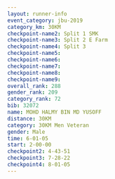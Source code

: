 ```yaml
---
layout: runner-info 
event_category: jbu-2019 
category_km: 30KM 
checkpoint-name2: Split 1 SMK 
checkpoint-name3: Split 2 E Farm 
checkpoint-name4: Split 3 
checkpoint-name5: 
checkpoint-name6: 
checkpoint-name7: 
checkpoint-name8: 
checkpoint-name9: 
overall_rank: 288
gender_rank: 209
category_rank: 72
bib: 32072
name: MOHD HALMY BIN MD YUSOFF
distance: 30KM
category: 30KM Men Veteran
gender: Male
time: 6-01-05
start: 2-00-00
checkpoint2: 4-43-51
checkpoint3: 7-28-22
checkpoint4: 8-01-05
---
```

